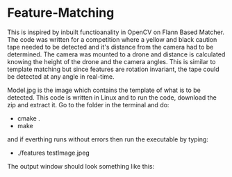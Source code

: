 # Feature-Matching

This is inspired by inbuilt functioanality in OpenCV on Flann Based Matcher. The code was written for a competition where a yellow and black caution tape needed to be detected and it's distance from the camera had to be determined. The camera was mounted to a drone and  distance is calculated knowing the height of the drone and the camera angles. This is similar to template matching but since features are rotation invariant, the tape could be detected at any angle in real-time.

Model.jpg is the image which contains the template of what is to be detected. This code is written in Linux and to run the code, download the zip and extract it. Go to the folder in the terminal and do:

- cmake .
- make

and if everthing runs without errors then run the executable by typing:

- ./features testImage.jpeg

The output window should look something like this:
